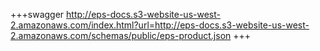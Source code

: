 +++swagger http://eps-docs.s3-website-us-west-2.amazonaws.com/index.html?url=http://eps-docs.s3-website-us-west-2.amazonaws.com/schemas/public/eps-product.json +++
